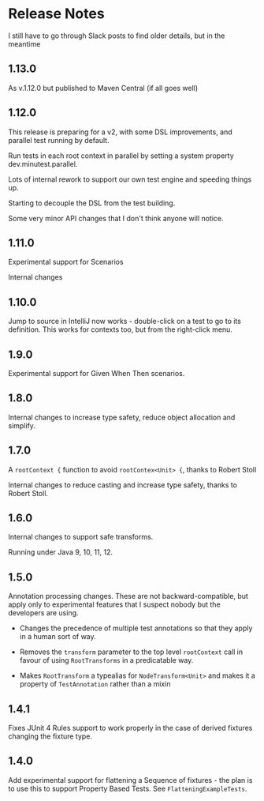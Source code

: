 # Release Notes

I still have to go through Slack posts to find older details, but in the meantime

## 1.13.0

As v.1.12.0 but published to Maven Central (if all goes well)

## 1.12.0

This release is preparing for a v2, with some DSL improvements, and 
parallel test running by default.

Run tests in each root context in parallel by setting a system property dev.minutest.parallel.

Lots of internal rework to support our own test engine and speeding things up.

Starting to decouple the DSL from the test building.

Some very minor API changes that I don't think anyone will notice. 

## 1.11.0

Experimental support for Scenarios

Internal changes

## 1.10.0

Jump to source in IntelliJ now works - double-click on a test to go to its definition. This works for contexts too, but
from the right-click menu.

## 1.9.0

Experimental support for Given When Then scenarios.


## 1.8.0

Internal changes to increase type safety, reduce object allocation and simplify.

## 1.7.0

A `rootContext {` function to avoid `rootContex<Unit> {`, thanks to Robert Stoll

Internal changes to reduce casting and increase type safety, thanks to Robert Stoll.

## 1.6.0

Internal changes to support safe transforms.

Running under Java 9, 10, 11, 12.


## 1.5.0

Annotation processing changes. These are not backward-compatible, but apply only to experimental features that I suspect
nobody but the developers are using. 

* Changes the precedence of multiple test annotations so that they apply in a human sort of way.

* Removes the `transform` parameter to the top level `rootContext` call in favour of using `RootTransforms` in a predicatable
way.

* Makes `RootTransform` a typealias for `NodeTransform<Unit>` and makes it a property of `TestAnnotation` rather than
a mixin

## 1.4.1

Fixes JUnit 4 Rules support to work properly in the case of derived fixtures changing the fixture type.

## 1.4.0

Add experimental support for flattening a Sequence of fixtures - the plan is to use this to support Property Based Tests.
See `FlatteningExampleTests`.  